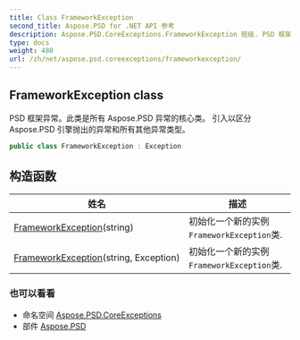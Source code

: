 ```yaml
---
title: Class FrameworkException
second_title: Aspose.PSD for .NET API 参考
description: Aspose.PSD.CoreExceptions.FrameworkException 班级. PSD 框架异常此类是所有 Aspose.PSD 异常的核心类 引入以区分 Aspose.PSD 引擎抛出的异常和所有其他异常类型
type: docs
weight: 480
url: /zh/net/aspose.psd.coreexceptions/frameworkexception/
---
```

## FrameworkException class

PSD 框架异常。此类是所有 Aspose.PSD 异常的核心类。 引入以区分 Aspose.PSD 引擎抛出的异常和所有其他异常类型。

```csharp
public class FrameworkException : Exception
```

## 构造函数

| 姓名 | 描述 |
| --- | --- |
| [FrameworkException](frameworkexception/#constructor)(string) | 初始化一个新的实例`FrameworkException`类. |
| [FrameworkException](frameworkexception/#constructor_1)(string, Exception) | 初始化一个新的实例`FrameworkException`类. |

### 也可以看看

* 命名空间 [Aspose.PSD.CoreExceptions](../../aspose.psd.coreexceptions/)
* 部件 [Aspose.PSD](../../)


